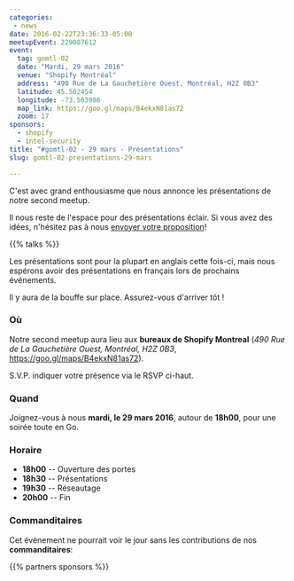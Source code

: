 ```yaml
---
categories:
 - news
date: 2016-02-22T23:36:33-05:00
meetupEvent: 229087612
event:
  tag: gomtl-02
  date: "Mardi, 29 mars 2016"
  venue: "Shopify Montréal"
  address: "490 Rue de La Gauchetière Ouest, Montréal, H2Z 0B3"
  latitude: 45.502454
  longitude: -73.563986
  map_link: https://goo.gl/maps/B4ekxN81as72
  zoom: 17
sponsors:
  - shopify
  - intel-security
title: "#gomtl-02 - 29 mars - Présentations"
slug: gomtl-02-presentations-29-mars

---
```


C'est avec grand enthousiasme que nous annonce les présentations de notre second
meetup.

Il nous reste de l'espace pour des présentations éclair.  Si vous avez des
idées, n'hésitez pas à nous <a href="mailto:team@golangmontreal.org">envoyer
votre proposition</a>!


<!--more-->


{{% talks %}}


Les présentations sont pour la plupart en anglais cette fois-ci, mais nous
espérons avoir des présentations en français lors de prochains événements.

Il y aura de la bouffe sur place. Assurez-vous d'arriver tôt !


### Où

Notre second meetup aura lieu aux **bureaux de Shopify Montreal** (_490 Rue de La Gauchetière Ouest, Montréal, H2Z 0B3_, https://goo.gl/maps/B4ekxN81as72).

S.V.P. indiquer votre présence via le RSVP ci-haut.


### Quand

Joignez-vous à nous **mardi, le 29 mars 2016**, autour de **18h00**, pour une
soirée toute en Go.


### Horaire

* **18h00** -- Ouverture des portes
* **18h30** -- Présentations
* **19h30** -- Réseautage
* **20h00** -- Fin


### Commanditaires

Cet événement ne pourrait voir le jour sans les contributions de nos **commanditaires**:

{{% partners sponsors %}}

<!--Nous voulons aussi remercier chaleureusement nos **partenaires** pour ce meetup:-->
